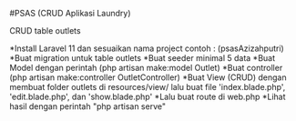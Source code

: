 #PSAS (CRUD Aplikasi Laundry) 

CRUD table outlets

*Install Laravel 11 dan sesuaikan nama project 
contoh : (psasAzizahputri) 
*Buat migration untuk table outlets
*Buat seeder minimal 5 data
*Buat Model dengan perintah (php artisan make:model Outlet) 
*Buat controller 
(php artisan make:controller OutletController) 
*Buat View (CRUD) dengan membuat folder outlets di resources/view/
lalu buat file 'index.blade.php', 
'edit.blade.php', dan 'show.blade.php'
*Lalu buat route di web.php
*Lihat hasil dengan perintah "php artisan serve"